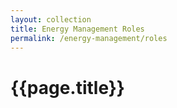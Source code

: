 ```yaml
---
layout: collection
title: Energy Management Roles
permalink: /energy-management/roles
---
```


# {{page.title}}

